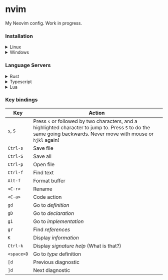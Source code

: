 # nvim

My Neovim config. Work in progress.

### Installation

<details><summary>Linux</summary>

Go to your config file:
```sh
cd ~/.config
```

Clone the repo (folder `nvim` will be created):
```sh
git clone https://github.com/lubomirkurcak/nvim
```

Alternatively clone somewhere else and create a symlink:
```sh
ln -s "$(pwd)" ~/.config/nvim
```

</details>

<details><summary>Windows</summary>

To install this config, go to your local app data directory:
```sh
cd %LOCALAPPDATA%
```

Clone this repo (folder `nvim` will be created):
```sh
git clone https://github.com/lubomirkurcak/nvim
```

Alternatively clone somewhere else and create a symlink:
```sh
mklink /D %LOCALAPPDATA%\nvim %CD%
```

</details>

### Language Servers

<details><summary>Rust</summary>
Install `rustup` here: https://www.rust-lang.org/tools/install

You can then install `rust-analyzer` (Rust's LSP):
```sh
rustup component add rust-analyzer
```

And may as well install `ripgrep` to speed up searches:
```sh
cargo install ripgrep
```
</details>

<details><summary>Typescript</summary>

Install Node.js https://nodejs.org/ to get `npm` and install typescript and its LSP:
```sh
npm install -g typescript
npm install -g typescript-language-server
```
</details>

<details><summary>Lua</summary>

Download latest release from https://github.com/LuaLS/lua-language-server/releases

Unzip, go to `bin` and see the `lua-language-server` executable.

Add that directory to `PATH` so that the OS is able to find it.
</details>

### Key bindings

| Key | Action |
|-----|--------|
| `s`, `S`     | Press `s` or followed by two characters, and a highlighted character to jump to. Press `S` to do the same going backwards. Never move with mouse or `hjkl` again! |
| `Ctrl-s`     | Save file |
| `Ctrl-S`     | Save all |
| `Ctrl-p`     | Open file |
| `Ctrl-f`     | Find text |
| `Alt-f`      | Format buffer |
| `<C-r>`      | Rename |
| `<C-a>`      | Code action |
| `gd`         | Go to *definition* |
| `gD`         | Go to *declaration* |
| `gi`         | Go to *implementation*|
| `gr`         | Find *references*|
| `K`          | Display *information*|
| `Ctrl-k`     | Display *signature help* (What is that?) |
| `<space>D`   | Go to *type* definition|
| `[d`         | Previous diagnostic|
| `]d`         | Next diagnostic|
